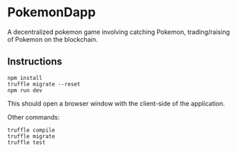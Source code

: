 # PokemonDapp
A decentralized pokemon game involving catching Pokemon, trading/raising of Pokemon on the blockchain.

## Instructions
```
npm install
truffle migrate --reset
npm run dev
```
This should open a browser window with the client-side of the application.

Other commands:
```
truffle compile
truffle migrate
truffle test
```
